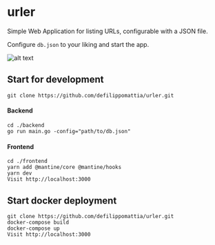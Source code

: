 # urler

Simple Web Application for listing URLs, configurable with a JSON file.

Configure `db.json` to your liking and start the app.

![alt text](https://github.com/defilippomattia/urler/assets/34513340/30475cea-a9c3-46bb-853c-07410424d3c7)

## Start for development

`git clone https://github.com/defilippomattia/urler.git`

#### Backend

```
cd ./backend
go run main.go -config="path/to/db.json"
```

#### Frontend

```
cd ./frontend
yarn add @mantine/core @mantine/hooks
yarn dev
Visit http://localhost:3000
```

## Start docker deployment

```
git clone https://github.com/defilippomattia/urler.git
docker-compose build
docker-compose up
Visit http://localhost:3000
```
